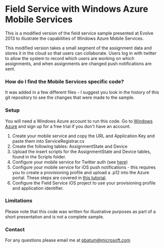 # Field Service with Windows Azure Mobile Services

This is a modified version of the field service sample presented at Evolve 2013 to illustrate the capabilities of Windows Azure Mobile Services.

This modified version takes a small segment of the assignment data and stores it in the cloud so that users can collaborate. Users log in with twitter to allow the system to record which users are working on which assignments, and when assignments are changed push notifications are sent.

### How do I find the Mobile Services specific code?

It was added in a few different files - I suggest you look in the history of this git repository to see the changes that were made to the sample.

### Setup

You will need a Windows Azure account to run this code. Go to [Windows Azure](http://www.windowsazure.com) and sign up for a free trial if you don't have an account.

1. Create your mobile service and copy the URL and Application Key and paste them into ServiceRegistrar.cs
2. Create the following tables: AssignmentState and Device
3. Upload the insert scripts for the AssignmentState and Device tables, found in the Scripts folder.
4. Configure your mobile service for Twitter auth (see [here](http://www.windowsazure.com/en-us/develop/mobile/how-to-guides/register-for-twitter-authentication/))
5. Configure your mobile service for iOS push notifications - this requires you to create a provisioning profile and upload a .p12 into the Azure portal. These steps are covered in [this tutorial](http://www.windowsazure.com/en-us/develop/mobile/tutorials/get-started-with-push-ios/).
6. Configure the Field Service iOS project to use your provisioning profile and application identifier.

### Limitations

Please note that this code was written for illustrative purposes as part of a short presentation and is not a complete sample.

### Contact
For any questions please email me at pbatum@microsoft.com